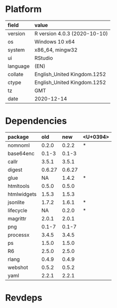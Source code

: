 # Platform

|field    |value                        |
|:--------|:----------------------------|
|version  |R version 4.0.3 (2020-10-10) |
|os       |Windows 10 x64               |
|system   |x86_64, mingw32              |
|ui       |RStudio                      |
|language |(EN)                         |
|collate  |English_United Kingdom.1252  |
|ctype    |English_United Kingdom.1252  |
|tz       |GMT                          |
|date     |2020-12-14                   |

# Dependencies

|package     |old    |new    |<U+0394>  |
|:-----------|:------|:------|:--|
|nomnoml     |0.2.0  |0.2.2  |*  |
|base64enc   |0.1-3  |0.1-3  |   |
|callr       |3.5.1  |3.5.1  |   |
|digest      |0.6.27 |0.6.27 |   |
|glue        |NA     |1.4.2  |*  |
|htmltools   |0.5.0  |0.5.0  |   |
|htmlwidgets |1.5.3  |1.5.3  |   |
|jsonlite    |1.7.2  |1.6.1  |*  |
|lifecycle   |NA     |0.2.0  |*  |
|magrittr    |2.0.1  |2.0.1  |   |
|png         |0.1-7  |0.1-7  |   |
|processx    |3.4.5  |3.4.5  |   |
|ps          |1.5.0  |1.5.0  |   |
|R6          |2.5.0  |2.5.0  |   |
|rlang       |0.4.9  |0.4.9  |   |
|webshot     |0.5.2  |0.5.2  |   |
|yaml        |2.2.1  |2.2.1  |   |

# Revdeps

